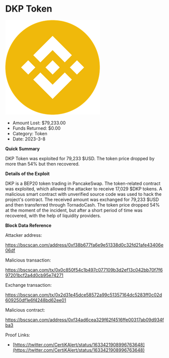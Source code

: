 # DKP Token
![DKP Token](/rektimages/DKP-Token.png)
- Amount Lost: $79,233.00
- Funds Returned: $0.00
- Category: Token
- Date: 2023-3-8

**Quick Summary**

DKP Token was exploited for 79,233 $USD. The token price dropped by more than 54% but then recovered.

  


 **Details of the Exploit**

DKP is a BEP20 token trading in PancakeSwap. The token-related contract was exploited, which allowed the attacker to receive 17,029 $DKP tokens. A malicious smart contract with unverified source code was used to hack the project's contract. The received amount was exchanged for 79,233 $USD and then transferred through TornadoCash. The token price dropped 54% at the moment of the incident, but after a short period of time was recovered, with the help of liquidity providers.

  


 **Block Data Reference**

Attacker address:

https://bscscan.com/address/0xf38b677fa6e9e51338d0c32fd21afe43406e06df

  


Malicious transaction:

https://bscscan.com/tx/0x0c850f54c1b497c077109b3d2ef13c042bb70f7f697201bcf2a4d0cb95e74271

  


Exchange transaction:

https://bscscan.com/tx/0x2d31e45dce58572a99c51357164dc5283ff0c02d609250df1e6f4248bd62ee01

  


Malicious contract:

https://bscscan.com/address/0xf34ad6cea329f62f4516ffe00317ab09d934fba3


Proof Links:
- [https://twitter.com/CertiKAlert/status/1633421908996763648](https://twitter.com/CertiKAlert/status/1633421908996763648)


